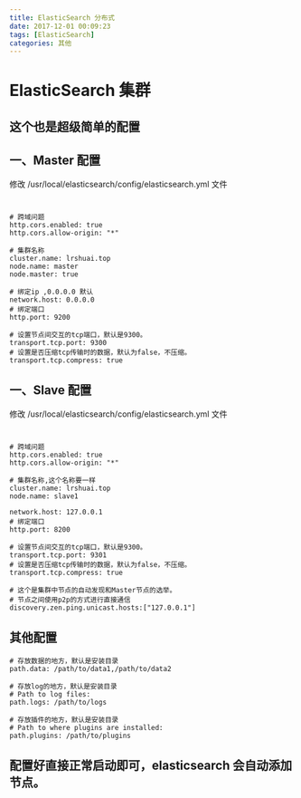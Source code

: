 ```yaml
---
title: ElasticSearch 分布式
date: 2017-12-01 00:09:23
tags: [ElasticSearch]
categories: 其他
---
```

# ElasticSearch 集群
## 这个也是超级简单的配置

## 一、Master 配置
修改 /usr/local/elasticsearch/config/elasticsearch.yml 文件
#
```
# 跨域问题
http.cors.enabled: true
http.cors.allow-origin: "*"

# 集群名称
cluster.name: lrshuai.top
node.name: master
node.master: true

# 绑定ip ,0.0.0.0 默认
network.host: 0.0.0.0
# 绑定端口
http.port: 9200

# 设置节点间交互的tcp端口，默认是9300。
transport.tcp.port: 9300
# 设置是否压缩tcp传输时的数据，默认为false，不压缩。
transport.tcp.compress: true

```

## 一、Slave 配置
修改 /usr/local/elasticsearch/config/elasticsearch.yml 文件
#
```
# 跨域问题
http.cors.enabled: true
http.cors.allow-origin: "*"

# 集群名称,这个名称要一样
cluster.name: lrshuai.top
node.name: slave1

network.host: 127.0.0.1
# 绑定端口
http.port: 8200

# 设置节点间交互的tcp端口，默认是9300。
transport.tcp.port: 9301
# 设置是否压缩tcp传输时的数据，默认为false，不压缩。
transport.tcp.compress: true

# 这个是集群中节点的自动发现和Master节点的选举。
# 节点之间使用p2p的方式进行直接通信
discovery.zen.ping.unicast.hosts:["127.0.0.1"]
```

## 其他配置
```
# 存放数据的地方，默认是安装目录
path.data: /path/to/data1,/path/to/data2 

# 存放log的地方，默认是安装目录
# Path to log files:
path.logs: /path/to/logs

# 存放插件的地方，默认是安装目录
# Path to where plugins are installed:
path.plugins: /path/to/plugins
```
## 配置好直接正常启动即可，elasticsearch 会自动添加节点。